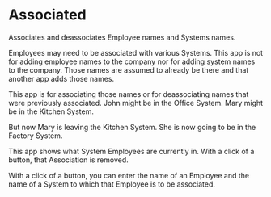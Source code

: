 # Associated
Associates and deassociates Employee names and Systems names.

Employees may need to be associated with various Systems.
This app is not for adding employee names to the company nor for adding system names to the company.
Those names are assumed to already be there and that another app adds those names.

This app is for associating those names or for deassociating names that were previously associated.
John might be in the Office System.
Mary might be in the Kitchen System.

But now Mary is leaving the Kitchen System.
She is now going to be in the Factory System.

This app shows what System Employees are currently in.
With a click of a button, that Association is removed.

With a click of a button,
you can enter the name of an Employee and the name of a System to which that Employee is to be associated.
